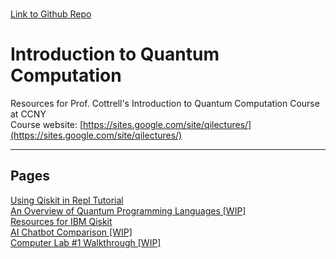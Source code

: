 \
[Link to Github Repo](https://github.com/simonsavitt/CCNYIntroQC/)
# Introduction to Quantum Computation
Resources for Prof. Cottrell's Introduction to Quantum Computation Course at CCNY\
Course website: [https://sites.google.com/site/qilectures/](https://sites.google.com/site/qilectures/)


***

## Pages
[Using Qiskit in Repl Tutorial](ReplTutorial.md)\
[An Overview of Quantum Programming Languages [WIP]](QCproglang.md)\
[Resources for IBM Qiskit](QiskitResources.md)\
[AI Chatbot Comparison [WIP]](AIchatbots.md)\
[Computer Lab #1 Walkthrough [WIP]](Lab1.md)
